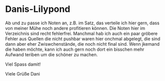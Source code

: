 # Danis-Lilypond

Ab und zu passe ich Noten an, z.B. im Satz, das verteile ich hier gern, dass von meiner Mühe noch andere profitieren können.
Die Noten hier im Verzeichnis sind recht fehlerfrei. Manchmal hab ich auch ein paar gröbere Fehler aus Quellen die nicht pushbar waren hier onchmal abgelegt, die sind dann aber eher Zwiswchenstände, die noch nicht final sind. Wenn jkemand die haben möchte, kann ich auch gern noch dort ein bisschen mehr Aufwand teriben um die schöner zu machen.

Viel Spass damit!

Viele Grüße
Dani

